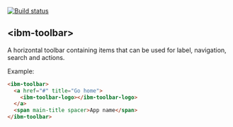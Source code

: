 [![Build status][travis-image]][travis-url]

## \<ibm-toolbar\>

A horizontal toolbar containing items that can be used for label, navigation,
search and actions.

Example:
<!---
```
<custom-element-demo>
  <template>
    <script src="../webcomponentsjs/webcomponents-lite.js"></script>
    <link rel="import" href="ibm-toolbar.html">
    <link rel="import" href="ibm-toolbar-logo.html">
    <next-code-block></next-code-block>
  </template>
</custom-element-demo>
```
-->
```html
<ibm-toolbar>
  <a href="#" title="Go home">
    <ibm-toolbar-logo></ibm-toolbar-logo>
  </a>
  <span main-title spacer>App name</span>
</ibm-toolbar>
```

[travis-image]: https://travis-ci.org/IBMResearch/ibm-toolbar.svg?branch=master
[travis-url]: https://travis-ci.org/IBMResearch/ibm-toolbar

